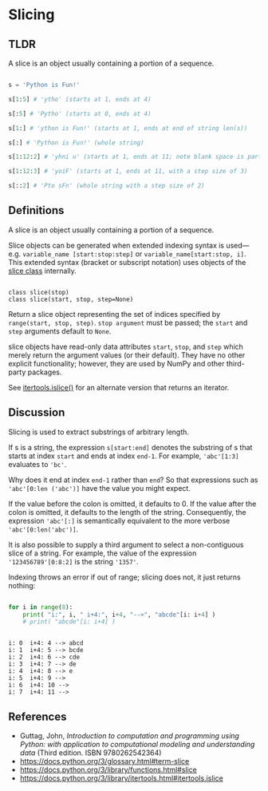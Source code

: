 # Slicing

## TLDR

A slice is an object usually containing a portion of a sequence. 

```Python

s = 'Python is Fun!'

s[1:5] # 'ytho' (starts at 1, ends at 4)

s[:5] # 'Pytho' (starts at 0, ends at 4)

s[1:] # 'ython is Fun!' (starts at 1, ends at end of string len(s))

s[:] # 'Python is Fun!' (whole string)

s[1:12:2] # 'yhni u' (starts at 1, ends at 11; note blank space is part of string)

s[1:12:3] # 'yoiF' (starts at 1, ends at 11, with a step size of 3)

s[::2] # 'Pto sFn' (whole string with a step size of 2)

```

## Definitions

A slice is an object usually containing a portion of a sequence. 

Slice objects can be generated when extended indexing syntax is used—e.g. 
`variable_name [start:stop:step]` or `variable_name[start:stop, i]`. This extended syntax (bracket 
or subscript notation) uses objects of the [slice class][] internally.

```

class slice(stop)
class slice(start, stop, step=None)

```

Return a slice object representing the set of indices specified by `range(start, stop, step)`. `stop
argument` must be passed; the `start` and `step` arguments default to `None`.

slice objects have read-only data attributes `start`, `stop`, and `step` which merely return the
argument values (or their default). They have no other explicit functionality; however, they are
used by NumPy and other third-party packages.

See [itertools.islice()][] for an alternate version that returns an iterator.

## Discussion

Slicing is used to extract substrings of arbitrary length. 

If s is a string, the expression `s[start:end]` denotes the substring of s that starts at index
`start` and ends at index `end-1`. For example, `'abc'[1:3]` evaluates to `'bc'`. 

Why does it end at index `end-1` rather than `end`? So that expressions such as `'abc'[0:len
('abc')]` have the value you might expect. 

If the value before the colon is omitted, it defaults to 0. If the value after the colon is omitted,
it defaults to the length of the string. Consequently, the expression `'abc'[:]` is semantically
equivalent to the more verbose `'abc'[0:len('abc')]`. 

It is also possible to supply a third argument to select a non-contiguous slice of a string. For
example, the value of the expression `'123456789'[0:8:2]` is the string `'1357'`.

Indexing throws an error if out of range; slicing does not, it just returns nothing:

```Python

for i in range(8):
    print( "i:", i, " i+4:", i+4, "-->", "abcde"[i: i+4] )
    # print( "abcde"[i: i+4] )

```

```

i: 0  i+4: 4 --> abcd
i: 1  i+4: 5 --> bcde
i: 2  i+4: 6 --> cde
i: 3  i+4: 7 --> de
i: 4  i+4: 8 --> e
i: 5  i+4: 9 --> 
i: 6  i+4: 10 --> 
i: 7  i+4: 11 --> 

```


<!-- ≈≈≈≈≈≈≈≈≈≈≈≈≈≈≈≈≈≈≈≈≈≈≈≈≈≈≈≈≈≈≈≈≈≈≈≈≈≈≈≈≈≈≈≈≈≈≈≈≈≈≈≈≈≈≈≈≈≈≈≈≈≈≈≈≈≈≈≈≈≈≈≈≈≈≈≈≈≈≈≈≈≈≈≈≈≈≈≈≈≈≈ -->
<!-- ≈≈≈≈≈≈≈≈≈≈≈≈≈≈≈≈≈≈≈≈≈≈≈≈≈≈≈≈≈≈≈≈≈≈≈≈≈≈≈≈≈≈≈≈≈≈≈≈≈≈≈≈≈≈≈≈≈≈≈≈≈≈≈≈≈≈≈≈≈≈≈≈≈≈≈≈≈≈≈≈≈≈≈≈≈≈≈≈≈≈≈ -->

## References

* Guttag, John, *Introduction to computation and programming using Python: with application to
  computational modeling and understanding data* (Third edition. ISBN 9780262542364)
* https://docs.python.org/3/glossary.html#term-slice
* https://docs.python.org/3/library/functions.html#slice
* https://docs.python.org/3/library/itertools.html#itertools.islice

[slice class]: https://docs.python.org/3/library/functions.html#slice
[itertools.islice()]: https://docs.python.org/3/library/itertools.html#itertools.islice
